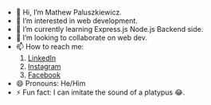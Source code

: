- 👋 Hi, I’m Mathew Paluszkiewicz.
- 👀 I’m interested in web development.
- 🌱 I’m currently learning Express.js Node.js Backend side.
- 💞️ I’m looking to collaborate on web dev.
- 📫 How to reach me:
  1. [LinkedIn](https://www.linkedin.com/in/mateusz-paluszkiewicz-77a30b2ab/)
  2. [Instagram](https://www.instagram.com/paluch.7z/)
  3. [Facebook](https://www.facebook.com/mateusz.paluszkiewicz.96)
- 😄 Pronouns: He/Him
- ⚡ Fun fact: I can imitate the sound of a platypus 😂.

<!---
MatPaluch/MatPaluch is a ✨ special ✨ repository because its `README.md` (this file) appears on your GitHub profile.
You can click the Preview link to take a look at your changes.
--->
